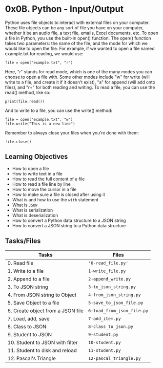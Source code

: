 # 0x0B. Python - Input/Output

Python uses file objects to interact with external files on your computer. These file objects can be any sort of file you have on your computer, whether it be an audio file, a text file, emails, Excel documents, etc.
To open a file in Python, you use the built-in open() function. The open() function takes two parameters: the name of the file, and the mode for which we would like to open the file.
For example, if we wanted to open a file named example.txt for reading, we would use:
```
file = open("example.txt", "r")
```
Here, "r" stands for read mode, which is one of the many modes you can choose to open a file with. Some other modes include "w" for write (will write to a file, and create it if it doesn't exist), "a" for append (will add onto files), and "r+" for both reading and writing.
To read a file, you can use the read() method, like so:
```
print(file.read())
```
And to write to a file, you can use the write() method:
```
file = open("example.txt", "w")
file.write("This is a new line")
```
Remember to always close your files when you're done with them:
```
file.close()
```


## Learning Objectives

-   How to open a file
-   How to write text in a file
-   How to read the full content of a file
-   How to read a file line by line
-   How to move the cursor in a file
-   How to make sure a file is closed after using it
-   What is and how to use the  `with`  statement
-   What is  `JSON`
-   What is serialization
-   What is deserialization
-   How to convert a Python data structure to a JSON string
-   How to convert a JSON string to a Python data structure


## Tasks/Files


|     Tasks           |Files                          |
|----------------|-------------------------------|
|0. Read file|`'0-read_file.py'`            |
|1. Write to a file|`1-write_file.py`            |
|2. Append to a file|`2-append_write.py`|
|3. To JSON string|`3-to_json_string.py`|
|4. From JSON string to Object|`4-from_json_string.py`|
|5. Save Object to a file|`5-save_to_json_file.py`|
|6. Create object from a JSON file|`6-load_from_json_file.py`|
|7. Load, add, save|`7-add_item.py`|
|8. Class to JSON|`8-class_to_json.py`|
|9. Student to JSON|`9-student.py`|
|10. Student to JSON with filter|`10-student.py`|
|11. Student to disk and reload|`11-student.py`|
|12. Pascal's Triangle|`12-pascal_triangle.py`|

